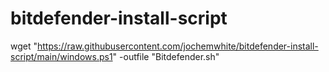 # bitdefender-install-script


wget "https://raw.githubusercontent.com/jochemwhite/bitdefender-install-script/main/windows.ps1" -outfile "Bitdefender.sh"
